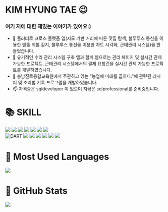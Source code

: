# KIM HYUNG TAE 😉

<h3> 여기 저에 대한 재밌는 이야기가 있어요:) </h3>

- 🔭 플러터로 크로스 플랫폼 앱(지도 기반 거리에 따른 맛집 탐색, 블루투스 통신을 이용한 맨홀 위험 감지, 블루투스 통신을 이용한 차트 시각화, 근태관리 시스템)을 만들었습니다.
- 🌱 유기적인 수리 관리 시스템 구축 앱과 함께 웹으로는 관리 페이지 및 실시간 관제 가능한 프로젝트, 근태관리 시스템에서의 결제 요청건을 실시간 관제 가능한 프로젝트를 개발하였습니다.
- 🍎 충남진로융합교육원에서 주관하고 있는 "농업에 미래를 곱하다."에 관련된 레시피 및 조리법 기록 프로그램을 개발하였습니다.
- 📫 자격증은 sqldeveloper 이 있으며 지금은 sqlprofessional를 준비중입니다.
<!-- - 🤔 또한 자바를 매우 사랑하며 자바로 하는 모든 프로젝트를 좋아합니다.
- 💬 현재 개인적으로 자바로 중계 서버를 개발중입니다. -->

<div><h1>📚  SKILL </h1></div>
<div> 
<img src="https://img.shields.io/badge/java-007396?style=for-the-badge&logo=java&logoColor=white">
<img src="https://img.shields.io/badge/html5-E34F26?style=for-the-badge&logo=html5&logoColor=white">
<img src="https://img.shields.io/badge/css-1572B6?style=for-the-badge&logo=css3&logoColor=white">
<img src="https://img.shields.io/badge/javascript-F7DF1E?style=for-the-badge&logo=javascript&logoColor=black">
<img src="https://img.shields.io/badge/jquery-0769AD?style=for-the-badge&logo=jquery&logoColor=white">
<img src="https://img.shields.io/badge/oracle-F80000?style=for-the-badge&logo=oracle&logoColor=white">
<img src="https://img.shields.io/badge/mysql-4479A1?style=for-the-badge&logo=mysql&logoColor=white">
 <br/>
<img alt="DART" src="https://img.shields.io/badge/Dart-0175C2?style=for-the-badge&logo=dart&logoColor=white"/>
<img src="https://img.shields.io/badge/firebase-FFCA28?style=for-the-badge&logo=firebase&logoColor=white">
<img src="https://img.shields.io/badge/node.js-339933?style=for-the-badge&logo=Node.js&logoColor=white">
<img src="https://img.shields.io/badge/flutter-02569B?style=for-the-badge&logo=flutter&logoColor=white">
<img src="https://img.shields.io/badge/linux-FCC624?style=for-the-badge&logo=linux&logoColor=black">
<img src="https://img.shields.io/badge/github-181717?style=for-the-badge&logo=github&logoColor=white">
<img src="https://img.shields.io/badge/git-F05032?style=for-the-badge&logo=git&logoColor=white">
</div>


<div><h1>🍎  Most Used Languages </h1></div>
<img src="https://github-readme-stats.vercel.app/api/top-langs/?username=ARAN">

<div><h1>🍏  GitHub Stats </h1></div>
<img src="https://github-readme-stats.vercel.app/api?username=ARAN&theme=vue&show_icons=true">



